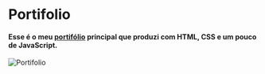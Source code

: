 # Portifolio 
<h4>Esse é o meu <a href="https://jebtech.000webhostapp.com/Portifolio/Portifolio.html">portifólio</a> principal que produzi com HTML, CSS e um pouco de JavaScript.</h4>

![Portifolio](https://user-images.githubusercontent.com/87030375/137050730-ef44c268-58fc-4c54-b90e-b878a87513a3.png)
